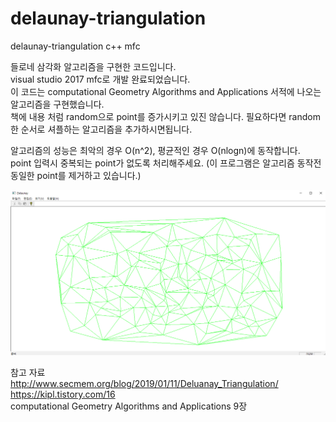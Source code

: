 # delaunay-triangulation
delaunay-triangulation c++ mfc
  
들로네 삼각화 알고리즘을 구현한 코드입니다.  
visual studio 2017 mfc로 개발 완료되었습니다.  
이 코드는 computational Geometry Algorithms and Applications 서적에 나오는 알고리즘을 구현했습니다.  
책에 내용 처럼 random으로 point를 증가시키고 있진 않습니다. 필요하다면 random한 순서로 셔플하는 알고리즘을 추가하시면됩니다.  

알고리즘의 성능은 최악의 경우 O(n^2), 평균적인 경우 O(nlogn)에 동작합니다.  
point 입력시 중복되는 point가 없도록 처리해주세요. (이 프로그램은 알고리즘 동작전 동일한 point를 제거하고 있습니다.)


![delaunay](https://github.com/rlatkddn212/delaunay-triangulation/blob/master/Delaunay.png)


  
참고 자료  
http://www.secmem.org/blog/2019/01/11/Deluanay_Triangulation/  
https://kipl.tistory.com/16  
computational Geometry Algorithms and Applications 9장
